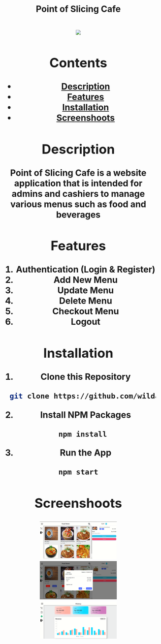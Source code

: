 <!-- @format -->

<div align="center">
 <h1>Point of Slicing Cafe<h1>
 <img src="https://img.shields.io/badge/Build%20with-React%20.js-61dbfb?style=popout&logo=react" align="center">
<div>

## Contents

- [Description](#description)
- [Features](#features)
- [Installation](#installation-for-development)
- [Screenshoots](#screenshoots)

## Description

Point of Slicing Cafe is a website application that is intended for admins and cashiers to manage various menus such as food and beverages

## Features

1. Authentication (Login & Register)
2. Add New Menu
3. Update Menu
4. Delete Menu
5. Checkout Menu
6. Logout

## Installation

1. Clone this Repository

```sh
  git clone https://github.com/wildandhya/Cafeweb.git
```

2. Install NPM Packages

```sh
  npm install
```

3. Run the App

```sh
npm start
```

## Screenshoots

<div align="center">
    <img width="250" src="./src/assets/images/1.png">   
    <img width="250" src="./src/assets/images/2.png">
    <img width="250" src="./src/assets/images/3.png">
</div>
